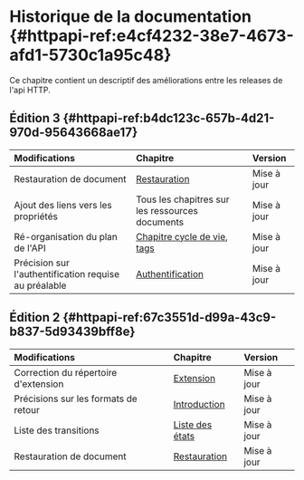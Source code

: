 # Historique de la documentation {#httpapi-ref:e4cf4232-38e7-4673-afd1-5730c1a95c48}

Ce chapitre contient un descriptif des améliorations entre les releases de 
l'api HTTP.

## Édition 3 {#httpapi-ref:b4dc123c-657b-4d21-970d-95643668ae17}

|                                  Modifications                                   |                    Chapitre                   |                    Version                     |
| :------------------------------------------------------------------------------- | :-------------------------------------------- | :--------------------------------------------- |
| Restauration de document                                                         | [Restauration][restore_doc]                   | <span class="flag update">Mise à jour</span>   |
| Ajout des liens vers les propriétés                                              | Tous les chapitres sur les ressources documents | <span class="flag update">Mise à jour</span> |
| Ré-organisation du plan de l'API                                                 | [Chapitre cycle de vie][wfl], [tags][tags]    | <span class="flag update">Mise à jour</span>   |
| Précision sur l'authentification requise au préalable                            | [Authentification][authentication]            | <span class="flag update">Mise à jour</span>   |


## Édition 2 {#httpapi-ref:67c3551d-d99a-43c9-b837-5d93439bff8e}

|                                  Modifications                                   |                    Chapitre                   |                    Version                     |
| :------------------------------------------------------------------------------- | :-------------------------------------------- | :--------------------------------------------- |
| Correction du répertoire d'extension                                             | [Extension][extension]                        | <span class="flag update">Mise à jour</span>   |
| Précisions sur les formats de retour                                             | [Introduction][intro]                         | <span class="flag update">Mise à jour</span>   |
| Liste des transitions                                                            | [Liste des états][stateList]                  | <span class="flag update">Mise à jour</span>   |
| Restauration de document                                                         | [Restauration][restore_doc]                   | <span class="flag update">Mise à jour</span>   |

[extension]:  #httpapi-ref:50aff82b-8921-42ff-81b1-69a1a0103d98
[intro]: #httpapi-ref:646bac7c-ab37-4808-affa-023efcc935c3
[stateList]: #httpapi-ref:758cb729-068f-4757-9c37-9821233d6a36
[restore_doc]: #httpapi-ref:21652c32-5695-4cc0-9b71-f4a2b5f33125
[wfl]: #httpapi-ref:96956bd0-4151-48df-9007-c007f4572767
[tags]: #httpapi-ref:a401a687-cf26-49bf-b454-abd9a118ded4
[authentication]: #httpapi-ref:a7d043da-bea5-4338-9a83-c04abd484934
